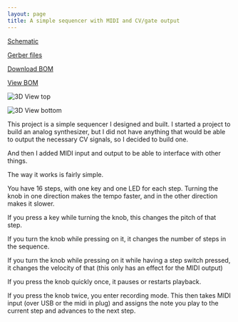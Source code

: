 ```yaml
---
layout: page
title: A simple sequencer with MIDI and CV/gate output
---
```


[Schematic](https://6px.eu/seeq/fabrication/seeq-schematic.pdf)

[Gerber files](https://6px.eu/seeq/fabrication/seeq-zip.zip)

[Download BOM](https://6px.eu/seeq/fabrication/seeq-bom.csv)

[View BOM](https://6px.eu/seeq/fabrication/seeq-bom.html)

![3D View top](https://6px.eu/seeq/fabrication/seeq-3D_top.png)

![3D View bottom](https://6px.eu/seeq/fabrication/seeq-3D_bottom.png)

This project is a simple sequencer I designed and built. I started a project to build an analog synthesizer, but I did not have anything that would be able to output the necessary CV signals, so I decided to build one.

And then I added MIDI input and output to be able to interface with other things.

The way it works is fairly simple.

You have 16 steps, with one key and one LED for each step. Turning the knob in one direction makes the tempo faster, and in the other direction makes it slower.

If you press a key while turning the knob, this changes the pitch of that step.

If you turn the knob while pressing on it, it changes the number of steps in the sequence.

If you turn the knob while pressing on it while having a step switch pressed, it changes the velocity of that (this only has an effect for the MIDI output)

If you press the knob quickly once, it pauses or restarts playback.

If you press the knob twice, you enter recording mode. This then takes MIDI input (over USB or the midi in plug) and assigns the note you play to the current step and advances to the next step.